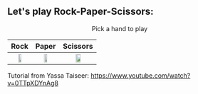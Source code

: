 ## Let's play Rock-Paper-Scissors:
<center>
 Pick a hand to play 
 
| Rock | Paper | Scissors |
|:----:|:-----:|:----------:|
| <a href="https://jennifer184.pythonanywhere.com/1"> <img src="/images/rock.png"  width=40% height=40%></a> | <a href="https://jennifer184.pythonanywhere.com/2"><img src="/images/paper.png"  width=40% height=40%></a> | <a href="https://jennifer184.pythonanywhere.com/2"> <img src="/images/scissors.png"  width=40% height=40%> </a> |
 
</center>

Tutorial from Yassa Taiseer: https://www.youtube.com/watch?v=0TTpXDYnAg8
